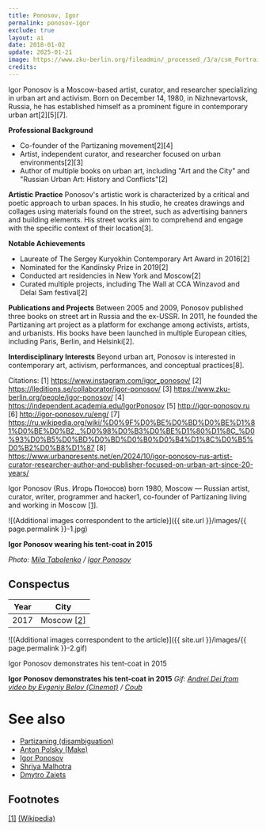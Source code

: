 ```yaml
---
title: Ponosov, Igor
permalink: ponosov-igor
exclude: true
layout: ai
date: 2018-01-02
update: 2025-01-21
image: https://www.zku-berlin.org/fileadmin/_processed_/3/a/csm_Portrait_by_Roman_Konovalov_Moscow_2020_7f42f4da6f.jpg
credits:
---
```


Igor Ponosov is a Moscow-based artist, curator, and researcher specializing in urban art and activism. Born on December 14, 1980, in Nizhnevartovsk, Russia, he has established himself as a prominent figure in contemporary urban art[2][5][7].

**Professional Background**
- Co-founder of the Partizaning movement[2][4]
- Artist, independent curator, and researcher focused on urban environments[2][3]
- Author of multiple books on urban art, including "Art and the City" and "Russian Urban Art: History and Conflicts"[2]

**Artistic Practice**
Ponosov's artistic work is characterized by a critical and poetic approach to urban spaces. In his studio, he creates drawings and collages using materials found on the street, such as advertising banners and building elements. His street works aim to comprehend and engage with the specific context of their location[3].

**Notable Achievements**
- Laureate of The Sergey Kuryokhin Contemporary Art Award in 2016[2]
- Nominated for the Kandinsky Prize in 2019[2]
- Conducted art residencies in New York and Moscow[2]
- Curated multiple projects, including The Wall at CCA Winzavod and Delai Sam festival[2]

**Publications and Projects**
Between 2005 and 2009, Ponosov published three books on street art in Russia and the ex-USSR. In 2011, he founded the Partizaning art project as a platform for exchange among activists, artists, and urbanists. His books have been launched in multiple European cities, including Paris, Berlin, and Helsinki[2].

**Interdisciplinary Interests**
Beyond urban art, Ponosov is interested in contemporary art, activism, performances, and conceptual practices[8].

Citations:
[1] https://www.instagram.com/igor_ponosov/
[2] https://lleditions.se/collaborator/igor-ponosov/
[3] https://www.zku-berlin.org/people/igor-ponosov/
[4] https://independent.academia.edu/IgorPonosov
[5] http://igor-ponosov.ru
[6] http://igor-ponosov.ru/eng/
[7] https://ru.wikipedia.org/wiki/%D0%9F%D0%BE%D0%BD%D0%BE%D1%81%D0%BE%D0%B2,_%D0%98%D0%B3%D0%BE%D1%80%D1%8C_%D0%93%D0%B5%D0%BD%D0%BD%D0%B0%D0%B4%D1%8C%D0%B5%D0%B2%D0%B8%D1%87
[8] https://www.urbanpresents.net/en/2024/10/igor-ponosov-rus-artist-curator-researcher-author-and-publisher-focused-on-urban-art-since-20-years/

Igor Ponosov (Rus. Игорь Поносов) born 1980, Moscow — Russian artist, curator, writer, programmer and hacker1, co-founder of Partizaning living and working in Moscow <span id="a1">[\[1\]](#f1)</span>.

![(Additional images correspondent to the article)]({{ site.url }}/images/{{ page.permalink }}-1.jpg)

**Igor Ponosov wearing his tent-coat in 2015**

*Photo: [Mila Tabolenko](index) / [Igor Ponosov](index)*

## Сonspectus

|Year|City|
|-|-|
|2017|Moscow <span id="a2">[\[2\]](#f2)</span>|

![(Additional images correspondent to the article)]({{ site.url }}/images/{{ page.permalink }}-2.gif)

Igor Ponosov demonstrates his tent-coat in 2015

**Igor Ponosov demonstrates his tent-coat in 2015**
*Gif: [Andrei Dei from video by Evgeniy Belov (Cinemot)](index) / [Coub](index)*

# See also

+ [Partizaning (disambiguation)](partizaning-disambiguation)
+ [Anton Polsky (Make)](polsky-anton-make)
+ [Igor Ponosov](ponosov-igor)
+ [Shriya Malhotra](malhotra-shriya)
+ [Dmytro Zaiets](zaiets-dmytro)

## Footnotes

[[1]](#a1) <span id="f1"></span> [(Wikipedia)](index)
